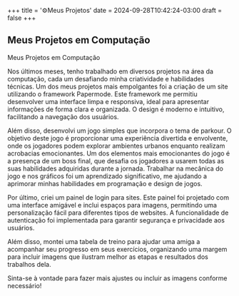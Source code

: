 +++
title = '⚙️Meus Projetos'
date = 2024-09-28T10:42:24-03:00
draft = false
+++

## Meus Projetos em Computação

Meus Projetos em Computação

Nos últimos meses, tenho trabalhado em diversos projetos na área da computação, cada um desafiando minha criatividade e habilidades técnicas. Um dos meus projetos mais empolgantes foi a criação de um site utilizando o framework Papermode. Este framework me permitiu desenvolver uma interface limpa e responsiva, ideal para apresentar informações de forma clara e organizada. O design é moderno e intuitivo, facilitando a navegação dos usuários.

Além disso, desenvolvi um jogo simples que incorpora o tema de parkour. O objetivo deste jogo é proporcionar uma experiência divertida e envolvente, onde os jogadores podem explorar ambientes urbanos enquanto realizam acrobacias emocionantes. Um dos elementos mais emocionantes do jogo é a presença de um boss final, que desafia os jogadores a usarem todas as suas habilidades adquiridas durante a jornada. Trabalhar na mecânica do jogo e nos gráficos foi um aprendizado significativo, me ajudando a aprimorar minhas habilidades em programação e design de jogos.

Por último, criei um painel de login para sites. Este painel foi projetado com uma interface amigável e inclui espaços para imagens, permitindo uma personalização fácil para diferentes tipos de websites. A funcionalidade de autenticação foi implementada para garantir segurança e privacidade aos usuários.

Além disso, montei uma tabela de treino para ajudar uma amiga a acompanhar seu progresso em seus exercícios, organizando uma margem para incluir imagens que ilustram melhor as etapas e resultados dos trabalhos dela.

Sinta-se à vontade para fazer mais ajustes ou incluir as imagens conforme necessário!